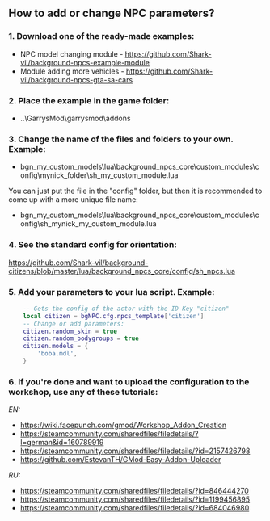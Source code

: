 ## How to add or change NPC parameters?

### 1. Download one of the ready-made examples:
- NPC model changing module - https://github.com/Shark-vil/background-npcs-example-module
- Module adding more vehicles - https://github.com/Shark-vil/background-npcs-gta-sa-cars

### 2. Place the example in the game folder:
- ..\GarrysMod\garrysmod\addons

### 3. Change the name of the files and folders to your own. Example:
- bgn_my_custom_models\lua\background_npcs_core\custom_modules\config\mynick_folder\sh_my_custom_module.lua

You can just put the file in the "config" folder, but then it is recommended to come up with a more unique file name:
- bgn_my_custom_models\lua\background_npcs_core\custom_modules\config\sh_mynick_my_custom_module.lua

### 4. See the standard config for orientation:
https://github.com/Shark-vil/background-citizens/blob/master/lua/background_npcs_core/config/sh_npcs.lua

### 5. Add your parameters to your lua script. Example:
```lua
	-- Gets the config of the actor with the ID Key "citizen"
	local citizen = bgNPC.cfg.npcs_template['citizen']
	-- Change or add parameters:
	citizen.random_skin = true
	citizen.random_bodygroups = true
	citizen.models = {
		'boba.mdl',
	}
```

### 6. If you're done and want to upload the configuration to the workshop, use any of these tutorials:
*EN:*
- https://wiki.facepunch.com/gmod/Workshop_Addon_Creation
- https://steamcommunity.com/sharedfiles/filedetails/?l=german&id=160789919
- https://steamcommunity.com/sharedfiles/filedetails/?id=2157426798
- https://github.com/EstevanTH/GMod-Easy-Addon-Uploader

*RU:*
- https://steamcommunity.com/sharedfiles/filedetails/?id=846444270
- https://steamcommunity.com/sharedfiles/filedetails/?id=1199456895
- https://steamcommunity.com/sharedfiles/filedetails/?id=684046980